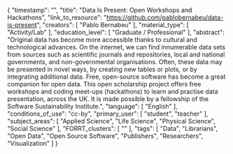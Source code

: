 {
    "timestamp": "",
    "title": "Data Is Present: Open Workshops and Hackathons",
    "link_to_resource": "https://github.com/pablobernabeu/data-is-present",
    "creators": [
        "Pablo Bernabeu"
    ],
    "material_type": [
        "Activity/Lab"
    ],
    "education_level": [
        "Graduate / Professional"
    ],
    "abstract": "Original data has become more accessible thanks to cultural and technological advances. On the internet, we can find innumerable data sets from sources such as scientific journals and repositories, local and national governments, and non-governmental organisations. Often, these data may be presented in novel ways, by creating new tables or plots, or by integrating additional data. Free, open-source software has become a great companion for open data. This open scholarship project offers free workshops and coding meet-ups (hackathons) to learn and practise data presentation, across the UK. It is made possible by a fellowship of the Software Sustainability Institute.",
    "language": [
        "English"
    ],
    "conditions_of_use": "cc-by",
    "primary_user": [
        "student",
        "teacher"
    ],
    "subject_areas": [
        "Applied Science",
        "Life Science",
        "Physical Science",
        "Social Science"
    ],
    "FORRT_clusters": [
        ""
    ],
    "tags": [
        "Data",
        "Librarians",
        "Open Data",
        "Open Source Software",
        "Publishers",
        "Researchers",
        "Visualization"
    ]
}